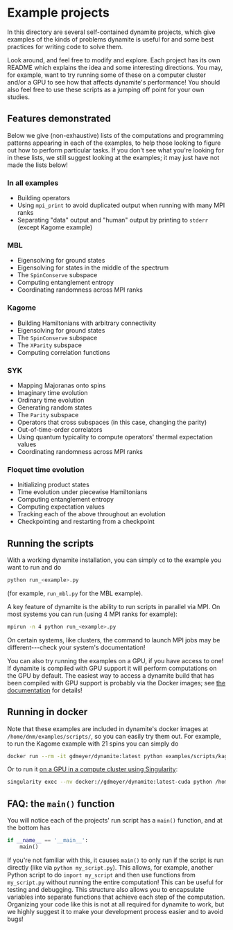 
# Example projects

In this directory are several self-contained dynamite projects, which give examples of the kinds of problems dynamite is useful for and some best practices for writing code to solve them.

Look around, and feel free to modify and explore. Each project has its own README which explains the idea and some interesting directions. You may, for example, want to try running some of these on a computer cluster and/or a GPU to see how that affects dynamite's performance! You should also feel free to use these scripts as a jumping off point for your own studies.

## Features demonstrated

Below we give (non-exhaustive) lists of the computations and programming patterns appearing in each of the examples, to help those looking to figure out how to perform particular tasks. If you don't see what you're looking for in these lists, we still suggest looking at the examples; it may just have not made the lists below!

### In all examples

 - Building operators
 - Using `mpi_print` to avoid duplicated output when running with many MPI ranks
 - Separating "data" output and "human" output by printing to `stderr` (except Kagome example)

### MBL

 - Eigensolving for ground states
 - Eigensolving for states in the middle of the spectrum
 - The `SpinConserve` subspace
 - Computing entanglement entropy
 - Coordinating randomness across MPI ranks

### Kagome

 - Building Hamiltonians with arbitrary connectivity
 - Eigensolving for ground states
 - The `SpinConserve` subspace
 - The `XParity` subspace
 - Computing correlation functions

### SYK

 - Mapping Majoranas onto spins
 - Imaginary time evolution
 - Ordinary time evolution
 - Generating random states
 - The `Parity` subspace
 - Operators that cross subspaces (in this case, changing the parity)
 - Out-of-time-order correlators
 - Using quantum typicality to compute operators' thermal expectation values
 - Coordinating randomness across MPI ranks

### Floquet time evolution

 - Initializing product states
 - Time evolution under piecewise Hamiltonians
 - Computing entanglement entropy
 - Computing expectation values
 - Tracking each of the above throughout an evolution
 - Checkpointing and restarting from a checkpoint

## Running the scripts

With a working dynamite installation, you can simply `cd` to the example you want to run and do

```bash
python run_<example>.py
```
(for example, `run_mbl.py` for the MBL example).

A key feature of dynamite is the ability to run scripts in parallel via MPI. On most systems you can run (using 4 MPI ranks for example):
```bash
mpirun -n 4 python run_<example>.py
```
On certain systems, like clusters, the command to launch MPI jobs may be different---check your system's documentation!

You can also try running the examples on a GPU, if you have access to one!
If dynamite is compiled with GPU support it will perform computations on the GPU by default. The easiest way to access a dynamite build
that has been compiled with GPU support is probably via the Docker images; see [the documentation](https://dynamite.readthedocs.io/en/latest/containers.html)
for details!

## Running in docker

Note that these examples are included in dynamite's docker images at `/home/dnm/examples/scripts/`, so you can easily try them out. For example, to run the
Kagome example with 21 spins you can simply do

```bash
docker run --rm -it gdmeyer/dynamite:latest python examples/scripts/kagome/run_kagome.py 21
```

Or to run it [on a GPU in a compute cluster using Singularity](https://dynamite.readthedocs.io/en/latest/containers.html#singularity-usage):

```bash
singularity exec --nv docker://gdmeyer/dynamite:latest-cuda python /home/dnm/examples/scripts/kagome/run_kagome.py 21
```

## FAQ: the `main()` function

You will notice each of the projects' run script has a `main()` function, and at the bottom has

```python
if __name__ == '__main__':
    main()
```

If you're not familiar with this, it causes `main()` to only run if the script is run directly (like via `python my_script.py`). This allows, for example, another Python script to do `import my_script` and then use functions from `my_script.py` without running the entire computation! This can be useful for testing and debugging. This structure also allows you to encapsulate variables into separate functions that achieve each step of the computation. Organizing your code like this is not at all required for dynamite to work, but we highly suggest it to make your development process easier and to avoid bugs!
